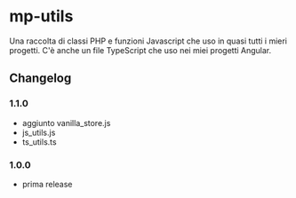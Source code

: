 # mp-utils

Una raccolta di classi PHP e funzioni Javascript che uso in quasi tutti i mieri progetti.
C'è anche un file TypeScript che uso nei miei progetti Angular. 

## Changelog

### 1.1.0
- aggiunto vanilla_store.js
- js_utils.js
- ts_utils.ts

### 1.0.0
- prima release
